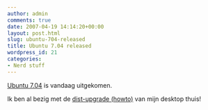 ```yaml
---
author: admin
comments: true
date: 2007-04-19 14:14:20+00:00
layout: post.html
slug: ubuntu-704-released
title: Ubuntu 7.04 released
wordpress_id: 21
categories:
- Nerd stuff
---
```


[Ubuntu 7.04](http://releases.ubuntu.com/7.04/) is vandaag uitgekomen.

Ik ben al bezig met de [dist-upgrade (howto)](https://help.ubuntu.com/community/FeistyUpgrades) van mijn desktop thuis!
